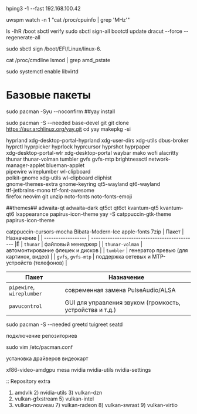 hping3 -1 --fast 192.168.100.42

uwspm
watch -n 1 "cat /proc/cpuinfo | grep 'MHz'"

ls -lhR /boot
sbctl verify
sudo sbctl sign-all
bootctl update
dracut --force --regenerate-all

sudo sbctl sign /boot/EFI/Linux/linux-6.

cat /proc/cmdline
lsmod | grep amd_pstate

sudo systemctl enable libvirtd

# Базовые пакеты
sudo pacman -Syu --noconfirm 
##yay install

sudo pacman -S --needed base-devel git
git clone https://aur.archlinux.org/yay.git 
cd yay
makepkg -si

hyprland xdg-desktop-portal-hyprland xdg-user-dirs xdg-utils dbus-broker hyprctl hyprpicker hyprlock hyprcursor hyprshot hyprpaper\
  xdg-desktop-portal-wlr xdg-desktop-portal
  waybar mako wofi alacritty thunar thunar-volman tumbler gvfs gvfs-mtp brightnessctl network-manager-applet blueman-applet\
  pipewire wireplumber wl-clipboard\
  polkit-gnome xdg-utils wl-clipboard cliphist \
  gnome-themes-extra gnome-keyring qt5-wayland qt6-wayland \
  ttf-jetbrains-mono ttf-font-awesome \
  firefox neovim git unzip noto-fonts noto-fonts-emoji


##themes## adwaita-qt adwaita-dark qt5ct qt6ct kvantum-qt5 kvantum-qt6 lxappearance papirus-icon-theme
yay -S catppuccin-gtk-theme papirus-icon-theme 

 catppuccin-cursors-mocha
Bibata-Modern-Ice
apple-fonts 7zip
  | Пакет              | Назначение                                    |
| ------------------ | --------------------------------------------- |Ё
| `thunar`           | файловый менеджер                             |
| `thunar-volman`    | автомонтирование флешек и дисков              |
| `tumbler`          | генератор превью (для картинок, видео)        |
| `gvfs`, `gvfs-mtp` | поддержка сетевых и MTP-устройств (телефонов) |

| Пакет                     | Назначение                                               |
| ------------------------- | -------------------------------------------------------- |
| `pipewire`, `wireplumber` | современная замена PulseAudio/ALSA                       |
| `pavucontrol`             | GUI для управления звуком (громкость, устройства и т.д.) |


 sudo pacman -S --needed greetd tuigreet seatd


подключение репозиториев

sudo vim /etc/pacman.conf

установка драйверов видеокарт

xf86-video-amdgpu 
mesa
nvidia
nvidia-utils nvidia-settings

:: Repository extra
   1) amdvlk  2) nvidia-utils  3) vulkan-dzn
   4) vulkan-gfxstream  5) vulkan-intel
   6) vulkan-nouveau  7) vulkan-radeon                     8) vulkan-swrast  9) vulkan-virtio
